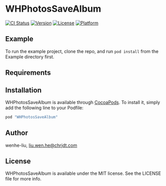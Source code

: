 # WHPhotosSaveAlbum

[![CI Status](http://img.shields.io/travis/wenhe-liu/WHPhotosSaveAlbum.svg?style=flat)](https://travis-ci.org/wenhe-liu/WHPhotosSaveAlbum)
[![Version](https://img.shields.io/cocoapods/v/WHPhotosSaveAlbum.svg?style=flat)](http://cocoapods.org/pods/WHPhotosSaveAlbum)
[![License](https://img.shields.io/cocoapods/l/WHPhotosSaveAlbum.svg?style=flat)](http://cocoapods.org/pods/WHPhotosSaveAlbum)
[![Platform](https://img.shields.io/cocoapods/p/WHPhotosSaveAlbum.svg?style=flat)](http://cocoapods.org/pods/WHPhotosSaveAlbum)

## Example

To run the example project, clone the repo, and run `pod install` from the Example directory first.

## Requirements

## Installation

WHPhotosSaveAlbum is available through [CocoaPods](http://cocoapods.org). To install
it, simply add the following line to your Podfile:

```ruby
pod "WHPhotosSaveAlbum"
```

## Author

wenhe-liu, liu.wen.he@chrjdt.com

## License

WHPhotosSaveAlbum is available under the MIT license. See the LICENSE file for more info.
